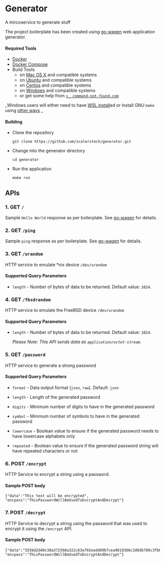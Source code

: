 # Generator
A mircoservice to generate stuff

The project boilerplate has been created using [go-wagen](https://github.com/groovili/go-wagen) web application generator.

#### Required Tools

- [Docker](https://docs.docker.com/get-docker/)
- [Docker Compose](https://docs.docker.com/compose/install/)
- Build Tools
    * on [Mac OS X](https://osxdaily.com/2014/02/12/install-command-line-tools-mac-os-x/)  and compatible systems
    * on [Ubuntu](https://askubuntu.com/a/272020/900576) and compatible systems
    * on [Centos](https://unix.stackexchange.com/a/32439/91242)  and compatible systems
    * on [Windows](https://stackoverflow.com/a/32127632/6670698)  and compatible systems
    * or get some help from [`>_ command-not-found.com`](https://command-not-found.com/)

_Windows users will either need to have [WSL install](https://docs.microsoft.com/en-us/windows/wsl/install-win10)ed or install GNU `make` using [other ways](https://stackoverflow.com/a/32127632/6670698) _

#### Building

- Clone the repository
    ```
    git clone https://github.com/scalerstech/generator.git
    ```
- Change into the generator directory
    ```
    cd generator
    ```

- Run the application
    ```
    make run
    ```

## APIs


### 1. GET `/`

Sample `Hello World` response as per boilerplate. See [go-wagen](https://github.com/groovili/go-wagen) for details.


### 2. GET `/ping`

Sample `ping` response as per boilerplate. See [go-wagen](https://github.com/groovili/go-wagen) for details.


### 3. GET `/urandom`

HTTP service to emulate *nix device `/dev/urandom`

#### Supported Query Parameters
    
*   `length` - Number of bytes of data to be returned. Default value: `1024`.


### 4. GET `/fbsdrandom`

HTTP service to emulate the FreeBSD device `/dev/urandom`

#### Supported Query Parameters

* `length` - Number of bytes of data to be returned. Default value: `1024`.

  _Please Note: This API sends data as `application/octet-stream`._


### 5. GET `/password`

HTTP service to generate a strong password

#### Supported Query Parameters

* `format` - Data output format (`json`, `raw`). Default: `json`

* `length` - Length of the generated password

* `digits` - Minimum number of digits to have in the generated password

* `symbol` - Minimum number of symbols to have in the generated password

* `lowercase` - Boolean value to ensure if the generated password needs to have lowercase alphabets only

* `repeated` - Boolean value to ensure if the generated password string will have repeated characters or not

### 6. POST `/encrypt`

HTTP Service to encrypt a string using a password.

#### Sample POST body

```
{"data":"This text will be encrypted", "encpass":"ThisPasswordWillBeUsedToEncryptAndDecrypt"}
```

### 7. POST `/decrypt`

HTTP Service to decrypt a string using the password that was used to encrypt it using the `/encrypt` API.

#### Sample POST body

```
{"data":"555bd2d40c38a372568a322c63a792eadd89bfcea9819366c3d8db789c3fb64766202b5ec57a6282d2e794bffaa94618792de65cc42567", "encpass":"ThisPasswordWillBeUsedToEncryptAndDecrypt"}
```
